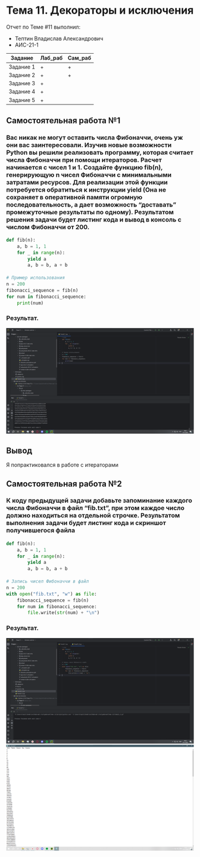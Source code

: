 # Тема 11. Декораторы и исключения
Отчет по Теме #11 выполнил:
- Тептин Владислав Александрович
- АИС-21-1

| Задание | Лаб_раб | Сам_раб |
| ------ | ------ | ------ |
| Задание 1 | + | + |
| Задание 2 | + | + |
| Задание 3 | + |
| Задание 4 | + | 
| Задание 5 | + | 


## Самостоятельная работа №1
### Вас никак не могут оставить числа Фибоначчи, очень уж они вас заинтересовали. Изучив новые возможности Python вы решили реализовать программу, которая считает числа Фибоначчи при помощи итераторов. Расчет начинается с чисел 1 и 1. Создайте функцию fib(n), генерирующую n чисел Фибоначчи с минимальными затратами ресурсов. Для реализации этой функции потребуется обратиться к инструкции yield (Она не сохраняет в оперативной памяти огромную последовательность, а дает возможность “доставать” промежуточные результаты по одному). Результатом решения задачи будет листинг кода и вывод в консоль с числом Фибоначчи от 200.

```python
def fib(n):
    a, b = 1, 1
    for _ in range(n):
        yield a
        a, b = b, a + b

# Пример использования
n = 200
fibonacci_sequence = fib(n)
for num in fibonacci_sequence:
    print(num)
```
### Результат.
![Меню](https://github.com/boogeyman144/origin/blob/Тема_11/Pic/Tema11_1.png)

## Вывод
Я попрактиковался в работе с итераторами
  
## Самостоятельная работа №2
### К коду предыдущей задачи добавьте запоминание каждого числа Фибоначчи в файл “fib.txt”, при этом каждое число должно находиться на отдельной строчке. Результатом выполнения задачи будет листинг кода и скриншот получившегося файла
```python
def fib(n):
    a, b = 1, 1
    for _ in range(n):
        yield a
        a, b = b, a + b

# Запись чисел Фибоначчи в файл
n = 200
with open("fib.txt", "w") as file:
    fibonacci_sequence = fib(n)
    for num in fibonacci_sequence:
        file.write(str(num) + "\n")
```
### Результат.
![Меню](https://github.com/boogeyman144/origin/blob/Тема_10/Pic/Tema11_2.png)
![Меню](https://github.com/boogeyman144/origin/blob/Тема_10/Pic/Tema11_2(2).png)
